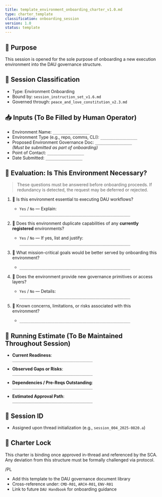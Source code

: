 ```yaml
---
title: template_environment_onboarding_charter_v1.0.md
type: charter_template
classification: onboarding_session
version: 1.0
status: template
---
```


## 📌 Purpose
This session is opened for the sole purpose of onboarding a new execution environment into the DAU governance structure.

## 🔐 Session Classification
- Type: Environment Onboarding
- Bound by: `session_instruction_set_v1.6.md`
- Governed through: `peace_and_love_constitution_v2.3.md`

## 📥 Inputs (To Be Filled by Human Operator)
- Environment Name: `_________________`
- Environment Type (e.g., repo, comms, CLI): `_________________`
- Proposed Environment Governance Doc: `_________________`  
  _(Must be submitted as part of onboarding)_
- Point of Contact: `_________________`
- Date Submitted: `_________________`

## 🧮 Evaluation: Is This Environment Necessary?

> These questions must be answered before onboarding proceeds. If redundancy is detected, the request may be deferred or rejected.

1. 🧠 Is this environment essential to executing DAU workflows?
   - `Yes` / `No` — Explain:
     `___________________________________________________`

2. 🔁 Does this environment duplicate capabilities of any **currently registered** environments?
   - `Yes` / `No` — If yes, list and justify:
     `___________________________________________________`

3. 🎯 What mission-critical goals would be better served by onboarding this environment?
   - `___________________________________________________`

4. 🧩 Does the environment provide new governance primitives or access layers?
   - `Yes` / `No` — Details:
     `___________________________________________________`

5. 🚨 Known concerns, limitations, or risks associated with this environment?
   - `___________________________________________________`

## 🧠 Running Estimate (To Be Maintained Throughout Session)
- **Current Readiness**:  
  `_____________________________________`

- **Observed Gaps or Risks**:  
  `_____________________________________`

- **Dependencies / Pre-Reqs Outstanding**:  
  `_____________________________________`

- **Estimated Approval Path**:  
  `_____________________________________`

## 📘 Session ID
- Assigned upon thread initialization (e.g., `session_004_2025-0820.a`)

## 🧭 Charter Lock
This charter is binding once approved in-thread and referenced by the SCA. Any deviation from this structure must be formally challenged via protocol.

/PL
- Add this template to the DAU governance document library
- Cross-reference under: `CMD-R01`, `ARCH-R01`, `ENV-R01`
- Link to future `DAU Handbook` for onboarding guidance
